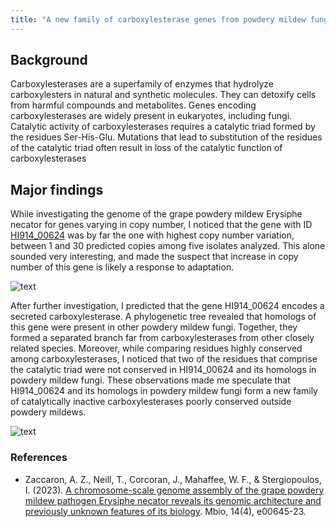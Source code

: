 ```yaml
---
title: "A new family of carboxylesterase genes from powdery mildew fungi"
---
```



## Background
Carboxylesterases are a superfamily of enzymes that hydrolyze carboxylesters in natural and synthetic molecules. They can detoxify cells from harmful compounds and metabolites. Genes encoding carboxylesterases are widely present in eukaryotes, including fungi. Catalytic activity of carboxylesterases requires a catalytic triad formed by the residues Ser-His-Glu. Mutations that lead to substitution of the residues of the catalytic triad often result in loss of the catalytic function of carboxylesterases 


## Major findings

While investigating the genome of the grape powdery mildew Erysiphe necator for genes varying in copy number, I noticed that the gene with ID [HI914_00624](https://www.ncbi.nlm.nih.gov/protein/KAI6250615.1/) was by far the one with highest copy number variation, between 1 and 30 predicted copies among five isolates analyzed. This alone sounded very interesting, and made the suspect that increase in copy number of this gene is likely a response to adaptation.

![text](https://alexzaccaron.github.io/images/coesterase_Fig6b.png "COesterase CNV")

After further investigation, I predicted that the gene HI914_00624 encodes a secreted carboxylesterase. A phylogenetic tree revealed that homologs of this gene were present in other powdery mildew fungi. Together, they formed a separated branch far from carboxylesterases from other closely related species. Moreover, while comparing residues highly conserved among carboxylesterases, I noticed that two of the residues that comprise the catalytic triad were not conserved in HI914_00624 and its homologs in powdery mildew fungi. These observations made me speculate that HI914_00624 and its homologs in powdery mildew fungi form a new family of catalytically inactive carboxylesterases poorly conserved outside powdery mildews.

![text](https://alexzaccaron.github.io/images/coesterase_Fig6a.png "COesterase tree")



### References
* Zaccaron, A. Z., Neill, T., Corcoran, J., Mahaffee, W. F., & Stergiopoulos, I. (2023). [A chromosome-scale genome assembly of the grape powdery mildew pathogen Erysiphe necator reveals its genomic architecture and previously unknown features of its biology](https://journals.asm.org/doi/full/10.1128/mbio.00645-23). Mbio, 14(4), e00645-23.

